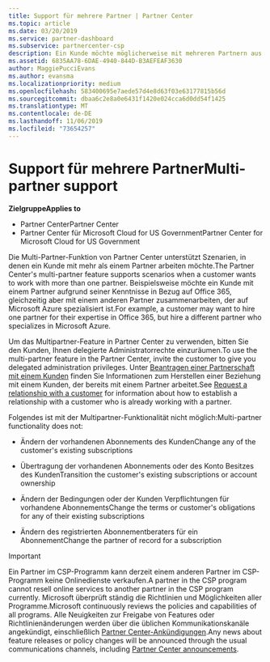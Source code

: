 ```yaml
---
title: Support für mehrere Partner | Partner Center
ms.topic: article
ms.date: 03/20/2019
ms.service: partner-dashboard
ms.subservice: partnercenter-csp
description: Ein Kunde möchte möglicherweise mit mehreren Partnern aus dem Cloud Solution Provider-Programm zusammenarbeiten, die sich auf unterschiedliche Dienste spezialisiert haben.
ms.assetid: 6835AA78-6DAE-4940-844D-B3AEFEAF3630
author: MaggiePucciEvans
ms.author: evansma
ms.localizationpriority: medium
ms.openlocfilehash: 583400695e7aede57d4e8d63f03e63177815b56d
ms.sourcegitcommit: dbaa6c2e8a0e6431f1420e024cca6d0dd54f1425
ms.translationtype: MT
ms.contentlocale: de-DE
ms.lasthandoff: 11/06/2019
ms.locfileid: "73654257"
---
```

# <a name="multi-partner-support"></a><span data-ttu-id="e4569-103">Support für mehrere Partner</span><span class="sxs-lookup"><span data-stu-id="e4569-103">Multi-partner support</span></span>

<span data-ttu-id="e4569-104">**Zielgruppe**</span><span class="sxs-lookup"><span data-stu-id="e4569-104">**Applies to**</span></span>

-  <span data-ttu-id="e4569-105">Partner Center</span><span class="sxs-lookup"><span data-stu-id="e4569-105">Partner Center</span></span>
-  <span data-ttu-id="e4569-106">Partner Center für Microsoft Cloud for US Government</span><span class="sxs-lookup"><span data-stu-id="e4569-106">Partner Center for Microsoft Cloud for US Government</span></span>

<span data-ttu-id="e4569-107">Die Multi-Partner-Funktion von Partner Center unterstützt Szenarien, in denen ein Kunde mit mehr als einem Partner arbeiten möchte.</span><span class="sxs-lookup"><span data-stu-id="e4569-107">The Partner Center's multi-partner feature supports scenarios when a customer wants to work with more than one partner.</span></span> <span data-ttu-id="e4569-108">Beispielsweise möchte ein Kunde mit einem Partner aufgrund seiner Kenntnisse in Bezug auf Office 365, gleichzeitig aber mit einem anderen Partner zusammenarbeiten, der auf Microsoft Azure spezialisiert ist.</span><span class="sxs-lookup"><span data-stu-id="e4569-108">For example, a customer may want to hire one partner for their expertise in Office 365, but hire a different partner who specializes in Microsoft Azure.</span></span>

<span data-ttu-id="e4569-109">Um das Multipartner-Feature in Partner Center zu verwenden, bitten Sie den Kunden, Ihnen delegierte Administratorrechte einzuräumen.</span><span class="sxs-lookup"><span data-stu-id="e4569-109">To use the multi-partner feature in the Partner Center, invite the customer to give you delegated administration privileges.</span></span> <span data-ttu-id="e4569-110">Unter [Beantragen einer Partnerschaft mit einem Kunden](request-a-relationship-with-a-customer.md) finden Sie Informationen zum Herstellen einer Beziehung mit einem Kunden, der bereits mit einem Partner arbeitet.</span><span class="sxs-lookup"><span data-stu-id="e4569-110">See [Request a relationship with a customer](request-a-relationship-with-a-customer.md) for information about how to establish a relationship with a customer who is already working with a partner.</span></span>

<span data-ttu-id="e4569-111">Folgendes ist mit der Multipartner-Funktionalität nicht möglich:</span><span class="sxs-lookup"><span data-stu-id="e4569-111">Multi-partner functionality does not:</span></span>

- <span data-ttu-id="e4569-112">Ändern der vorhandenen Abonnements des Kunden</span><span class="sxs-lookup"><span data-stu-id="e4569-112">Change any of the customer's existing subscriptions</span></span>

- <span data-ttu-id="e4569-113">Übertragung der vorhandenen Abonnements oder des Konto Besitzes des Kunden</span><span class="sxs-lookup"><span data-stu-id="e4569-113">Transition the customer's existing subscriptions or account ownership</span></span>

- <span data-ttu-id="e4569-114">Ändern der Bedingungen oder der Kunden Verpflichtungen für vorhandene Abonnements</span><span class="sxs-lookup"><span data-stu-id="e4569-114">Change the terms or customer's obligations for any of their existing subscriptions</span></span>

- <span data-ttu-id="e4569-115">Ändern des registrierten Abonnementberaters für ein Abonnement</span><span class="sxs-lookup"><span data-stu-id="e4569-115">Change the partner of record for a subscription</span></span>

> [!IMPORTANT]  
> <span data-ttu-id="e4569-116">Ein Partner im CSP-Programm kann derzeit einem anderen Partner im CSP-Programm keine Onlinedienste verkaufen.</span><span class="sxs-lookup"><span data-stu-id="e4569-116">A partner in the CSP program cannot resell online services to another partner in the CSP program currently.</span></span> <span data-ttu-id="e4569-117">Microsoft überprüft ständig die Richtlinien und Möglichkeiten aller Programme.</span><span class="sxs-lookup"><span data-stu-id="e4569-117">Microsoft continuously reviews the policies and capabilities of all programs.</span></span> <span data-ttu-id="e4569-118">Alle Neuigkeiten zur Freigabe von Features oder Richtlinienänderungen werden über die üblichen Kommunikationskanäle angekündigt, einschließlich [Partner Center-Ankündigungen](https://partner.microsoft.com/pcv/announcements).</span><span class="sxs-lookup"><span data-stu-id="e4569-118">Any news about feature releases or policy changes will be announced through the usual communications channels, including [Partner Center announcements](https://partner.microsoft.com/pcv/announcements).</span></span>
